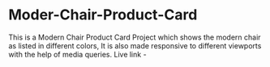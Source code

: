 # Moder-Chair-Product-Card
This is a Modern Chair Product Card Project which shows the modern chair as listed in different colors, It is also made responsive to different viewports with the help of media queries. Live link - 
